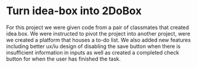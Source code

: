 # Turn idea-box into 2DoBox

For this project we were given code from a pair of classmates that created idea box. We were instructed to pivot the project into another project, were we created a platform that houses a to-do list. We also added new features including better ux/iu design of disabling the save button when there is insufficient information in inputs as well as created a completed check button for when the user has finished the task.
